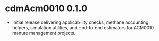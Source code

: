 # cdmAcm0010 0.1.0

* Initial release delivering applicability checks, methane accounting helpers, simulation utilities, and end-to-end estimators for ACM0010 manure management projects.
